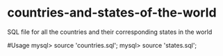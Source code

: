 # countries-and-states-of-the-world
SQL file for all the countries and their corresponding states in the world

#Usage
mysql> source 'countries.sql';
mysql> source 'states.sql';
